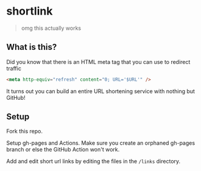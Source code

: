 # shortlink

> omg this actually works

## What is this?

Did you know that there is an HTML meta tag that you can use to redirect traffic

```html
<meta http-equiv="refresh" content="0; URL='$URL'" />
```

It turns out you can build an entire URL shortening service with nothing but GitHub!

## Setup

Fork this repo.

Setup gh-pages and Actions. Make sure you create an orphaned gh-pages branch
or else the GitHub Action won't work.

Add and edit short url links by editing the files in the `/links` directory.
